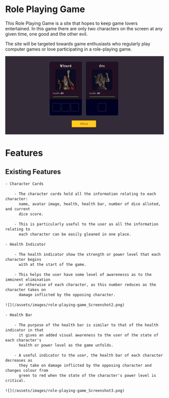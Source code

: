 # Role Playing Game

This Role Playing Game is a site that hopes to keep game lovers entertained.
In this game there are only two characters on the screen at any given time, one 
good and the other evil.

The site will be targeted towards game enthusiasts who regularly play computer
games or love participating in a role-playing game.

![](/assets/images/role-playing-game_screenshot1.png)

# Features

## Existing Features

    - Character Cards

        - The character cards hold all the information relating to each character:
          name, avatar image, health, health bar, number of dice alloted, and current
          dice score.

        - This is particularly useful to the user as all the information relating to
          each character can be easily gleaned in one place.

    - Health Indicator

        - The health indicator show the strength or power level that each character begins
          with at the start of the game.

        - This helps the user have some level of awarenesss as to the imminent elimination
          or otherwise of each character, as this number reduces as the character takes on
          damage inflicted by the opposing character.

    ![](/assets/images/role-playing-game_Screenshot2.png)

    - Health Bar

        - The purpose of the health bar is similar to that of the health indicator in that
          it gives an added visual awareness to the user of the state of each character's
          health or power level as the game unfolds.

        - A useful indicator to the user, the health bar of each character decreases as 
          they take on damage inflicted by the opposing character and changes colour from
          green to red when the state of the character's power level is critical. 

    ![](/assets/images/role-playing-game_Screenshot3.png)

